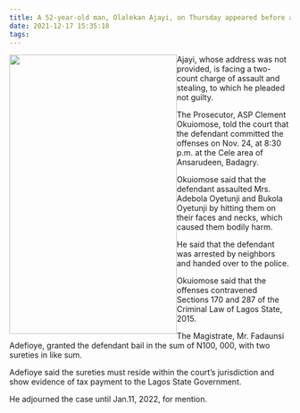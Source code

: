 ```yaml
---
title: A 52-year-old man, Olalekan Ajayi, on Thursday appeared before a Badagry Magistrates’ Court, Lagos, for allegedly beating up a mother and her daughter.
date: 2021-12-17 15:35:18
tags:
---
```


<img src="https://encrypted-tbn0.gstatic.com/images?q=tbn:ANd9GcS0kH2XCey4K-0djbtvWv8KTz9juXE9mWgAJA&usqp=CAU" width="300" height="500" style="float:left">

Ajayi, whose address was not provided, is facing a two-count charge of assault and stealing, to which he pleaded not guilty.

The Prosecutor, ASP Clement Okuiomose, told the court that the defendant committed the offenses on Nov. 24, at 8:30 p.m. at the Cele area of Ansarudeen, Badagry.

Okuiomose said that the defendant assaulted Mrs. Adebola Oyetunji and Bukola Oyetunji by hitting them on their faces and necks, which caused them bodily harm.

He said that the defendant was arrested by neighbors and handed over to the police.

Okuiomose said that the offenses contravened Sections 170 and 287 of the Criminal Law of Lagos State, 2015.

The Magistrate, Mr. Fadaunsi Adefioye, granted the defendant bail in the sum of N100, 000, with two sureties in like sum.

Adefioye said the sureties must reside within the court’s jurisdiction and show evidence of tax payment to the Lagos State Government.

He adjourned the case until Jan.11, 2022, for mention.
